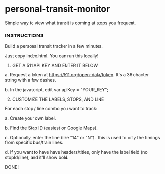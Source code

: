# personal-transit-monitor
Simple way to view what transit is coming at stops you frequent.

### INSTRUCTIONS ###

Build a personal transit tracker in a few minutes.

Just copy index.html. You can run this locally!

1. GET A 511 API KEY AND ENTER IT BELOW

a. Request a token at https://511.org/open-data/token. It's a 36 chacter string with a few dashes.

b. In the javascript, edit var apiKey = "YOUR_KEY";

2. CUSTOMIZE THE LABELS, STOPS, AND LINE

For each stop / line combo you want to track:

a. Create your own label.

b. Find the Stop ID (easiest on Google Maps).

c. Optionally, enter the line (like "14" or "N"). This is used to only the timings from specific bus/train lines.

d. If you want to have have headers/titles, only have the label field (no stopId/line), and it'll show bold.

DONE!
